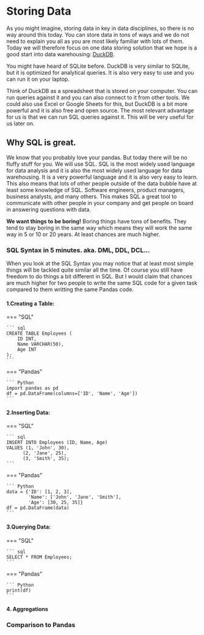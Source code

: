 # Storing Data

As you might imagine, storing data in key in data disciplines, so there is no way around this today. You can store data in tons of ways and we do not need to explain you all as you are most likely familiar with lots of them. Today we will therefore focus on one data storing solution that we hope is a good start into data warehousing: [DuckDB](https://duckdb.org/).

You might have heard of SQLite before. DuckDB is very similar to SQLite, but it is optimized for analytical queries. It is also very easy to use and you can run it on your laptop.

Think of DuckDB as a spreadsheet that is stored on your computer. You can run queries against it and you can also connect to it from other tools. We could also use Excel or Google Sheets for this, but DuckDB is a bit more powerful and it is also free and open source. The most relevant advantage for us is that we can run SQL queries against it. This will be very useful for us later on.

<!-- ![file-formats](../assets/img/placeholder.webp) -->

## Why SQL is great.
We know that you probably love your pandas. But today there will be no fluffy stuff for you. We will use SQL. SQL is the most widely used language for data analysis and it is also the most widely used language for data warehousing. It is a very powerful language and it is also very easy to learn. This also means that lots of other people outside of the data bubble have at least some knowledge of SQL. Software engineers, product managers, business analysts, and many others. This makes SQL a great tool to communicate with other people in your company and get people on board in answering questions with data.

**We want things to be boring!** 
Boring things have tons of benefits. They tend to stay boring in the same way which means they will work the same way in 5 or 10 or 20 years. At least chances are much higher.

<!-- ## The right tools for the right job. -->

### SQL Syntax in 5 minutes. aka. DML, DDL, DCL...
When you look at the SQL Syntax you may notice that at least most simple things will be tackled quite similar all the time. Of course you still have freedom to do things a bit different in SQL. But I would claim that chances are much higher for two people to write the same SQL code for a given task compared to them writting the same Pandas code. 

#### 1.Creating a Table:
=== "SQL"

    ``` sql 
    CREATE TABLE Employees (
        ID INT,
        Name VARCHAR(50),
        Age INT
    );
    ```

=== "Pandas"

    ``` Python
    import pandas as pd
    df = pd.DataFrame(columns=['ID', 'Name', 'Age'])
    ```

#### 2.Inserting Data:
=== "SQL"

    ``` sql 
    INSERT INTO Employees (ID, Name, Age)
    VALUES (1, 'John', 30),
          (2, 'Jane', 25),
          (3, 'Smith', 35);
    ```

=== "Pandas"

    ``` Python
    data = {'ID': [1, 2, 3],
            'Name': ['John', 'Jane', 'Smith'],
            'Age': [30, 25, 35]}
    df = pd.DataFrame(data)
    ```

#### 3.Querying Data:
=== "SQL"

    ``` sql 
    SELECT * FROM Employees;
    ```

=== "Pandas"

    ``` Python
    print(df)
    ```

#### 4. Aggregations
### Comparison to Pandas
